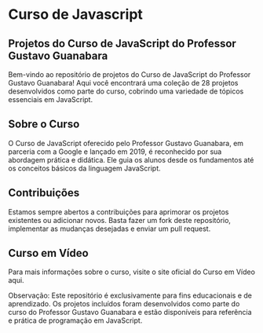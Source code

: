 # Curso de Javascript
 
## Projetos do Curso de JavaScript do Professor Gustavo Guanabara
Bem-vindo ao repositório de projetos do Curso de JavaScript do Professor Gustavo Guanabara! Aqui você encontrará uma coleção de 28 projetos desenvolvidos como parte do curso, cobrindo uma variedade de tópicos essenciais em JavaScript.

## Sobre o Curso
O Curso de JavaScript oferecido pelo Professor Gustavo Guanabara, em parceria com a Google e lançado em 2019, é reconhecido por sua abordagem prática e didática. Ele guia os alunos desde os fundamentos até os conceitos básicos da linguagem JavaScript.

## Contribuições
Estamos sempre abertos a contribuições para aprimorar os projetos existentes ou adicionar novos. Basta fazer um fork deste repositório, implementar as mudanças desejadas e enviar um pull request.

## Curso em Vídeo
Para mais informações sobre o curso, visite o site oficial do Curso em Vídeo aqui.

Observação: Este repositório é exclusivamente para fins educacionais e de aprendizado. Os projetos incluídos foram desenvolvidos como parte do curso do Professor Gustavo Guanabara e estão disponíveis para referência e prática de programação em JavaScript.
